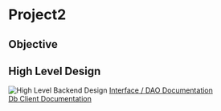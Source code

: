 # Project2 #
## Objective ##
## High Level Design ##
![High Level Backend Design](https://i.imgur.com/zncH9Fq.png)
[Interface / DAO Documentation](https://github.com/csce-331-ritchey-2023a/project2_pi/blob/main/src/Dao/README.md)  
[Db Client Documentation](https://github.com/csce-331-ritchey-2023a/project2_pi/blob/main/src/Dao/README.md)
